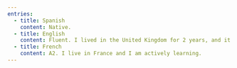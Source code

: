 ```yaml
---
entries:
  - title: Spanish
    content: Native.
  - title: English
    content: Fluent. I lived in the United Kingdom for 2 years, and it is the main language I use at work.
  - title: French
    content: A2. I live in France and I am actively learning.
---
```

